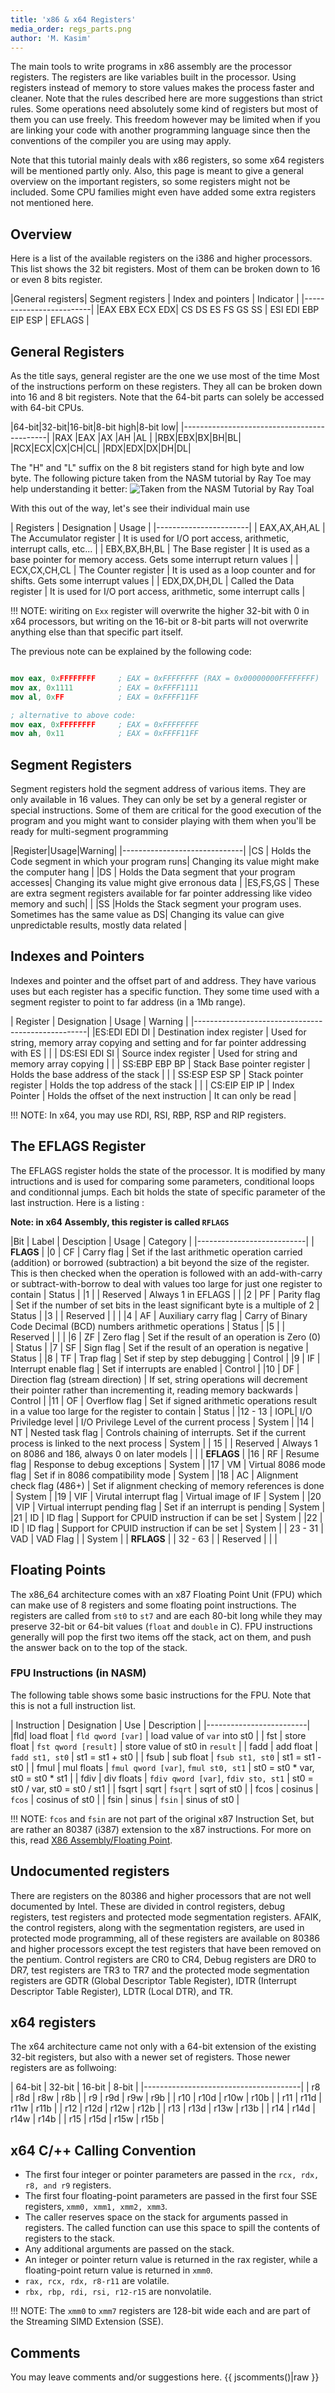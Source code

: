 ```yaml
---
title: 'x86 & x64 Registers'
media_order: regs_parts.png
author: 'M. Kasim'
---
```


The main tools to write programs in x86 assembly are the processor registers. The registers are like variables built in the processor. Using registers instead of memory to store values makes the process faster and cleaner. Note that the rules described here are more suggestions than strict rules. Some operations need absolutely some kind of registers but most of them you can use freely. This freedom however may be limited when if you are linking your code with another programming language since then the conventions of the compiler you are using may apply.

Note that this tutorial mainly deals with x86 registers, so some x64 registers will be mentioned partly only. Also, this page is meant to give a general overview on the important registers, so some registers might not be included. Some CPU families might even have added some extra registers not mentioned here.


## Overview
Here is a list of the available registers on the i386 and higher processors. This list shows the 32 bit registers. Most of them can be broken down to 16 or even 8 bits register.

|General registers| Segment registers | Index and pointers | Indicator |
|-------------------------|
|EAX EBX ECX EDX| CS DS ES FS GS SS | ESI EDI EBP EIP ESP | EFLAGS |



## General Registers
As the title says, general register are the one we use most of the time Most of the instructions perform on these registers. They all can be broken down into 16 and 8 bit registers. Note that the 64-bit parts can solely be accessed with 64-bit CPUs.

|64-bit|32-bit|16-bit|8-bit high|8-bit low|
|--------------------------------------------|
|RAX     |EAX     |AX        |AH        |AL      |
|RBX|EBX|BX|BH|BL|
|RCX|ECX|CX|CH|CL|
|RDX|EDX|DX|DH|DL|

The "H" and "L" suffix on the 8 bit registers stand for high byte and low byte. The following picture taken from the NASM tutorial by Ray Toe may help understanding it better:
![Taken from the NASM Tutorial by Ray Toal](regs_parts.png)

With this out of the way, let's see their individual main use

| Registers | Designation | Usage |
|-----------------------|
| EAX,AX,AH,AL | The Accumulator register | It is used for I/O port access, arithmetic, interrupt calls, etc... |
| EBX,BX,BH,BL | The Base register | It is used as a base pointer for memory access. Gets some interrupt return values |
| ECX,CX,CH,CL | The Counter register | It is used as a loop counter and for shifts. Gets some interrupt values |
| EDX,DX,DH,DL | Called the Data register | It is used for I/O port access, arithmetic, some interrupt calls |

!!! NOTE: wiriting on `Exx` register will overwrite the higher 32-bit with 0 in x64 processors, but writing on the 16-bit or 8-bit parts will not overwrite anything else than that specific part itself.

The previous note can be explained by the following code:
```nasm

mov eax, 0xFFFFFFFF		; EAX = 0xFFFFFFFF (RAX = 0x00000000FFFFFFFF)
mov ax, 0x1111			; EAX = 0xFFFF1111
mov al, 0xFF			; EAX = 0xFFFF11FF

; alternative to above code:
mov eax, 0xFFFFFFFF		; EAX = 0xFFFFFFFF
mov ah, 0x11			; EAX = 0xFFFF11FF
```

## Segment Registers

Segment registers hold the segment address of various items. They are only available in 16 values. They can only be set by a general register or special instructions. Some of them are critical for the good execution of the program and you might want to consider playing with them when you'll be ready for multi-segment programming

|Register|Usage|Warning|
|------------------------------|
|CS  | Holds the Code segment in which your program runs| Changing its value might make the computer hang |
|DS  | Holds the Data segment that your program accesses| Changing its value might give erronous data |
|ES,FS,GS | These are extra segment registers available for far pointer addressing like video memory and such| |
|SS |Holds the Stack segment your program uses. Sometimes has the same value as DS| Changing its value can give unpredictable results, mostly data related |


## Indexes and Pointers

Indexes and pointer and the offset part of and address. They have various uses but each register has a specific function. They some time used with a segment register to point to far address (in a 1Mb range).

| Register | Designation | Usage | Warning |
|---------------------------------------------------|
|ES:EDI EDI DI | Destination index register | Used for string, memory array copying and setting and for far pointer addressing with ES | |
| DS:ESI EDI SI | Source index register | Used for string and memory array copying | |
| SS:EBP EBP BP | Stack Base pointer register | Holds the base address of the stack | |
| SS:ESP ESP SP | Stack pointer register | Holds the top address of the stack | |
| CS:EIP EIP IP | Index Pointer | Holds the offset of the next instruction | It can only be read |

!!! NOTE: In x64, you may use RDI, RSI, RBP, RSP and RIP registers.

## The EFLAGS Register

The EFLAGS register holds the state of the processor. It is modified by many intructions and is used for comparing some parameters, conditional loops and conditionnal jumps. Each bit holds the state of specific parameter of the last instruction. Here is a listing :

**Note: in x64 Assembly, this register is called `RFLAGS`**


|Bit |  Label |   Desciption | Usage | Category |
|---------------------------|
| **FLAGS** |
|0   |   CF |     Carry flag | Set if the last arithmetic operation carried (addition) or borrowed (subtraction) a bit beyond the size of the register. This is then checked when the operation is followed with an add-with-carry or subtract-with-borrow to deal with values too large for just one register to contain | Status |
|1 |            | Reserved | Always 1 in EFLAGS  |   |
|2   |   PF  |    Parity flag | Set if the number of set bits in the least significant byte is a multiple of 2 | Status |
|3    |          |  Reserved |   |  |
|4    |  AF   |   Auxiliary carry flag | Carry of Binary Code Decimal (BCD) numbers arithmetic operations | Status |
|5    |          |  Reserved |   |  |
|6   |   ZF    |  Zero flag | Set if the result of an operation is Zero (0) | Status |
|7    |  SF |     Sign flag | Set if the result of an operation is negative | Status |
|8  |    TF  |    Trap flag | Set if step by step debugging | Control  |
|9   |   IF     | Interrupt enable flag | Set if interrupts are enabled | Control  |
|10  |   DF |     Direction flag (stream direction) | If set, string operations will decrement their pointer rather than incrementing it, reading memory backwards | Control  |
|11   |  OF  |    Overflow flag | Set if signed arithmetic operations result in a value too large for the register to contain | Status |
|12 - 13 | IOPL|    I/O Priviledge level | I/O Privilege Level of the current process | System |
|14  |   NT   |   Nested task flag | Controls chaining of interrupts. Set if the current process is linked to the next process | System |
| 15 |           | Reserved | Always 1 on 8086 and 186, always 0 on later models |  |
| **EFLAGS** |
|16  |   RF    |  Resume flag | Response to debug exceptions | System |
|17   |  VM  |  Virtual 8086 mode flag | Set if in 8086 compatibility mode | System |
|18  |   AC   |   Alignment check flag (486+) | Set if alignment checking of memory references is done | System |
|19   |  VIF |    Virutal interrupt flag | Virtual image of IF | System |
|20  |   VIP  |   Virtual interrupt pending flag | Set if an interrupt is pending | System |
|21   |  ID   |   ID flag | Support for CPUID instruction if can be set | System |
|22   |  ID   |   ID flag | Support for CPUID instruction if can be set |  System |
| 23 - 31 | VAD | VAD Flag |  | System |
| **RFLAGS** |
| 32 - 63 |  | Reserved |  |  |


## Floating Points
The x86_64 architecture comes with an x87 Floating Point Unit (FPU) which can make use of 8 registers and some floating point instructions.
The registers are called from `st0` to `st7` and are each 80-bit long while they may preserve 32-bit or 64-bit values (`float` and `double` in C).
FPU instructions generally will pop the first two items off the stack, act on them, and push the answer back on to the top of the stack.

### FPU Instructions (in NASM)
The following table shows some basic instructions for the FPU. Note that this is not a full instruction list.

| Instruction | Designation | Use | Description |
|-------------------------|
|fld| load float | `fld qword [var]` | load value of `var` into st0 |
| fst | store float | `fst qword [result]` | store value of st0 in `result` |
| fadd | add float | `fadd st1, st0` | st1 = st1 + st0 |
| fsub | sub float | `fsub st1, st0` | st1 = st1 - st0 |
| fmul | mul floats | `fmul qword [var]`, `fmul st0, st1` | st0 = st0 * var, st0 = st0 * st1 |
| fdiv | div floats | `fdiv qword [var]`, `fdiv sto, st1` | st0 = st0 / var, st0 = st0 / st1 |
| fsqrt | sqrt | `fsqrt` | sqrt of st0 |
| fcos | cosinus | `fcos` | cosinus of st0 |
| fsin | sinus | `fsin` | sinus of st0 |

!!! NOTE: `fcos` and `fsin` are not part of the original x87 Instruction Set, but are rather an 80387 (i387) extension to the x87 instructions.
For more on this, read [X86 Assembly/Floating Point](https://en.wikibooks.org/wiki/X86_Assembly/Floating_Point).


## Undocumented registers

There are registers on the 80386 and higher processors that are not well documented by Intel. These are divided in control registers, debug registers, test registers and protected mode segmentation registers. AFAIK, the control registers, along with the segmentation registers, are used in protected mode programming, all of these registers are available on 80386 and higher processors except the test registers that have been removed on the pentium. Control registers are CR0 to CR4, Debug registers are DR0 to DR7, test registers are TR3 to TR7 and the protected mode segmentation registers are GDTR (Global Descriptor Table Register), IDTR (Interrupt Descriptor Table Register), LDTR (Local DTR), and TR.


## x64 registers
The x64 architecture came not only with a 64-bit extension of the existing 32-bit registers, but also with a newer set of registers. Those newer registers are as follwoing:

| 64-bit | 32-bit | 16-bit | 8-bit |
|---------------------------------------|
| r8 | r8d | r8w | r8b |
| r9 | r9d | r9w | r9b |
| r10 | r10d | r10w | r10b |
| r11 | r11d | r11w | r11b |
| r12 | r12d | r12w | r12b |
| r13 | r13d | r13w | r13b |
| r14 | r14d | r14w | r14b |
| r15 | r15d | r15w | r15b |


## x64 C/++ Calling Convention

* The first four integer or pointer parameters are passed in the `rcx, rdx, r8, and r9` registers.
* The first four floating-point parameters are passed in the first four SSE registers, `xmm0, xmm1, xmm2, xmm3`.
* The caller reserves space on the stack for arguments passed in registers. The called function can use this space to spill the contents of registers to the stack.
* Any additional arguments are passed on the stack.
* An integer or pointer return value is returned in the rax register, while a floating-point return value is returned in `xmm0`.
* `rax, rcx, rdx, r8-r11` are volatile.
* `rbx, rbp, rdi, rsi, r12-r15` are nonvolatile.

!!! NOTE: The `xmm0` to `xmm7` registers are 128-bit wide each and are part of the Streaming SIMD Extension (SSE).


## Comments
You may leave comments and/or suggestions here.
{{ jscomments()|raw }}
